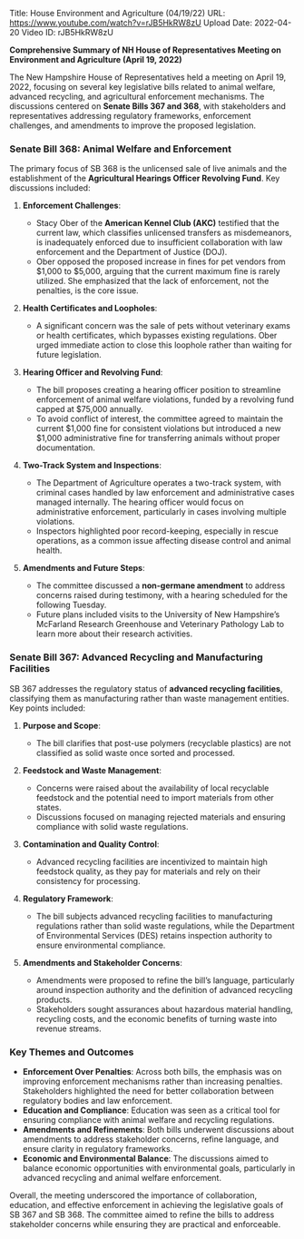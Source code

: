 Title: House Environment and Agriculture (04/19/22)
URL: https://www.youtube.com/watch?v=rJB5HkRW8zU
Upload Date: 2022-04-20
Video ID: rJB5HkRW8zU

**Comprehensive Summary of NH House of Representatives Meeting on Environment and Agriculture (April 19, 2022)**  

The New Hampshire House of Representatives held a meeting on April 19, 2022, focusing on several key legislative bills related to animal welfare, advanced recycling, and agricultural enforcement mechanisms. The discussions centered on **Senate Bills 367 and 368**, with stakeholders and representatives addressing regulatory frameworks, enforcement challenges, and amendments to improve the proposed legislation.  

### **Senate Bill 368: Animal Welfare and Enforcement**  
The primary focus of SB 368 is the unlicensed sale of live animals and the establishment of the **Agricultural Hearings Officer Revolving Fund**. Key discussions included:  
1. **Enforcement Challenges**:  
   - Stacy Ober of the **American Kennel Club (AKC)** testified that the current law, which classifies unlicensed transfers as misdemeanors, is inadequately enforced due to insufficient collaboration with law enforcement and the Department of Justice (DOJ).  
   - Ober opposed the proposed increase in fines for pet vendors from $1,000 to $5,000, arguing that the current maximum fine is rarely utilized. She emphasized that the lack of enforcement, not the penalties, is the core issue.  

2. **Health Certificates and Loopholes**:  
   - A significant concern was the sale of pets without veterinary exams or health certificates, which bypasses existing regulations. Ober urged immediate action to close this loophole rather than waiting for future legislation.  

3. **Hearing Officer and Revolving Fund**:  
   - The bill proposes creating a hearing officer position to streamline enforcement of animal welfare violations, funded by a revolving fund capped at $75,000 annually.  
   - To avoid conflict of interest, the committee agreed to maintain the current $1,000 fine for consistent violations but introduced a new $1,000 administrative fine for transferring animals without proper documentation.  

4. **Two-Track System and Inspections**:  
   - The Department of Agriculture operates a two-track system, with criminal cases handled by law enforcement and administrative cases managed internally. The hearing officer would focus on administrative enforcement, particularly in cases involving multiple violations.  
   - Inspectors highlighted poor record-keeping, especially in rescue operations, as a common issue affecting disease control and animal health.  

5. **Amendments and Future Steps**:  
   - The committee discussed a **non-germane amendment** to address concerns raised during testimony, with a hearing scheduled for the following Tuesday.  
   - Future plans included visits to the University of New Hampshire’s McFarland Research Greenhouse and Veterinary Pathology Lab to learn more about their research activities.  

### **Senate Bill 367: Advanced Recycling and Manufacturing Facilities**  
SB 367 addresses the regulatory status of **advanced recycling facilities**, classifying them as manufacturing rather than waste management entities. Key points included:  
1. **Purpose and Scope**:  
   - The bill clarifies that post-use polymers (recyclable plastics) are not classified as solid waste once sorted and processed.  

2. **Feedstock and Waste Management**:  
   - Concerns were raised about the availability of local recyclable feedstock and the potential need to import materials from other states.  
   - Discussions focused on managing rejected materials and ensuring compliance with solid waste regulations.  

3. **Contamination and Quality Control**:  
   - Advanced recycling facilities are incentivized to maintain high feedstock quality, as they pay for materials and rely on their consistency for processing.  

4. **Regulatory Framework**:  
   - The bill subjects advanced recycling facilities to manufacturing regulations rather than solid waste regulations, while the Department of Environmental Services (DES) retains inspection authority to ensure environmental compliance.  

5. **Amendments and Stakeholder Concerns**:  
   - Amendments were proposed to refine the bill’s language, particularly around inspection authority and the definition of advanced recycling products.  
   - Stakeholders sought assurances about hazardous material handling, recycling costs, and the economic benefits of turning waste into revenue streams.  

### **Key Themes and Outcomes**  
- **Enforcement Over Penalties**: Across both bills, the emphasis was on improving enforcement mechanisms rather than increasing penalties. Stakeholders highlighted the need for better collaboration between regulatory bodies and law enforcement.  
- **Education and Compliance**: Education was seen as a critical tool for ensuring compliance with animal welfare and recycling regulations.  
- **Amendments and Refinements**: Both bills underwent discussions about amendments to address stakeholder concerns, refine language, and ensure clarity in regulatory frameworks.  
- **Economic and Environmental Balance**: The discussions aimed to balance economic opportunities with environmental goals, particularly in advanced recycling and animal welfare enforcement.  

Overall, the meeting underscored the importance of collaboration, education, and effective enforcement in achieving the legislative goals of SB 367 and SB 368. The committee aimed to refine the bills to address stakeholder concerns while ensuring they are practical and enforceable.